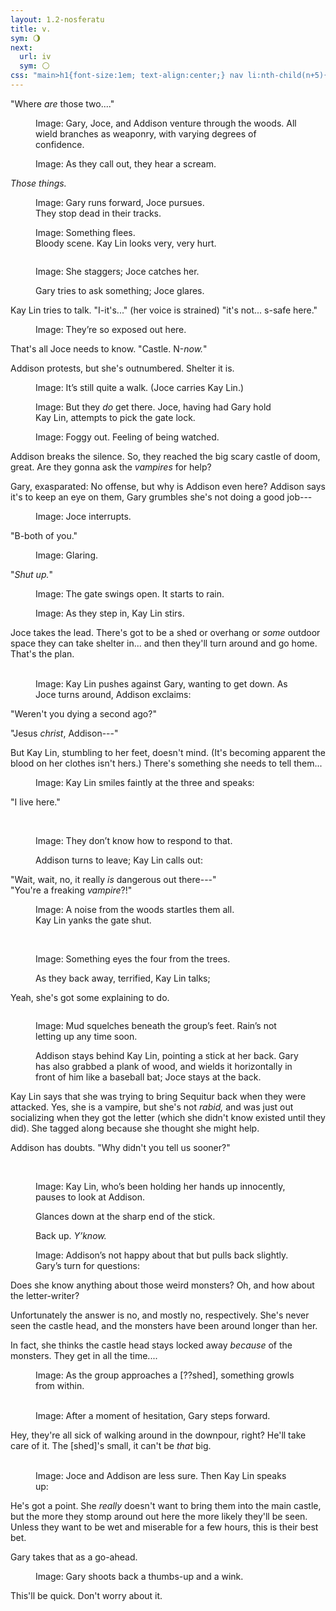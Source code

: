 ```yaml
---
layout: 1.2-nosferatu
title: v.
sym: 🌖︎
next:
  url: iv
  sym: 🌕︎
css: "main>h1{font-size:1em; text-align:center;} nav li:nth-child(n+5){display:none;} header h2{color:#404040;} nav li:nth-child(4){color:#808080;} main,figcaption{text-align:center;} p{max-width:400px;} #stfu figure{margin-bottom:0;} #three img{display:block; margin:.25em auto;} @media only screen and (min-width:675px){#three img{display:inline; margin:0;}"
---
```

"Where *are* those two...."

<figure><img src="{%include url.html%}/assets/img/au/5-01.png" alt=""/>
<figcaption><span class="x">Image: </span>Gary, Joce, and Addison venture through the woods. All wield branches as weaponry, with varying degrees of confidence.</figcaption></figure>

<figure><img src="https://via.placeholder.com/400x300.png" alt=""/><img src="https://via.placeholder.com/400x300.png" alt=""/>
<figcaption><span class="x">Image: </span>As they call out, they hear a scream.</figcaption></figure>

<i>Those things.</i>

<figure><img src="https://via.placeholder.com/600x150.png" alt=""/><br/><img src="https://via.placeholder.com/600x300.png" alt=""/>
<figcaption><span class="x">Image: </span>Gary runs forward, Joce pursues.<br/>They stop dead in their tracks.</figcaption></figure>

<figure><img src="https://via.placeholder.com/800x150.png" alt=""/><br/><img src="https://via.placeholder.com/800x600.png" alt=""/>
<figcaption><span class="x">Image: </span>Something flees.<br/>Bloody scene. Kay Lin looks very, very hurt.</figcaption></figure>

<figure><img src="https://via.placeholder.com/400x300.png" alt=""/><br/><img src="https://via.placeholder.com/400x300.png" alt=""/>
<figcaption><p><span class="x">Image: </span>She staggers; Joce catches her.</p><p>Gary tries to ask something; Joce glares.</p></figcaption></figure>

Kay Lin tries to talk. "I-it's..." (her voice is strained) "it's not... s-safe here."

<figure><img src="https://via.placeholder.com/400x150.png" alt=""/>
<figcaption><span class="x">Image: </span>They’re so exposed out here.</figcaption></figure>

That's all Joce needs to know. "Castle. N-*now.*"

Addison protests, but she's outnumbered. Shelter it is.

<figure><img src="https://via.placeholder.com/1600x300.png" alt=""/>
<figcaption><span class="x">Image: </span>It’s still quite a walk. (Joce carries Kay&nbsp;Lin.)</figcaption></figure>

<figure><img src="https://via.placeholder.com/1200x300.png" alt=""/>
<figcaption><span class="x">Image: </span>But they <em>do</em> get there. Joce, having had Gary hold Kay&nbsp;Lin, attempts to pick the gate lock.</figcaption></figure>

<figure><img src="https://via.placeholder.com/400x300.png" alt=""/>
<figcaption><span class="x">Image: </span>Foggy out. Feeling of being watched.</figcaption></figure>

Addison breaks the silence. So, they reached the big scary castle of doom, great. Are they gonna ask the *vampires* for help?

Gary, exasparated: No offense, but why is Addison even here? Addison says it's to keep an eye on them, Gary grumbles she's not doing a good job---

<div id="stfu" markdown="1">
<figure><img src="https://via.placeholder.com/400x200.png" alt=""/>
<figcaption><span class="x">Image: </span>Joce interrupts.</figcaption></figure>

"B-both of you."

<figure><img src="https://via.placeholder.com/400x200.png" alt=""/>
<figcaption><span class="x">Image: </span>Glaring.</figcaption></figure>

"*Shut up.*"
</div>

<figure><img src="https://via.placeholder.com/600x300.png" alt=""/>
<figcaption><span class="x">Image: </span>The gate swings open. It starts to rain.</figcaption></figure>

<figure><img src="https://via.placeholder.com/400x300.png" alt=""/>
<figcaption><span class="x">Image: </span>As they step in, Kay&nbsp;Lin stirs.</figcaption></figure>

Joce takes the lead. There's got to be a shed or overhang or *some* outdoor space they can take shelter in... and then they'll turn around and go home. That's the plan.

<figure><img src="https://via.placeholder.com/400x300.png" alt=""/> <img src="https://via.placeholder.com/400x300.png" alt=""/>
<figcaption><span class="x">Image: </span>Kay Lin pushes against Gary, wanting to get down. As Joce turns around, Addison exclaims:</figcaption></figure>

"Weren't you dying a second ago?"

"Jesus *christ*, Addison---"

But Kay Lin, stumbling to her feet, doesn't mind. (It's becoming apparent the blood on her clothes isn't hers.) There's something she needs to tell them...

<figure style="margin-bottom:0;"><img src="https://via.placeholder.com/400x300.png" alt=""/>
<figcaption><span class="x">Image: </span>Kay Lin smiles faintly at the three and speaks:</figcaption></figure>

"I live here."

<figure><img src="https://via.placeholder.com/400x300.png" alt=""/> <img src="https://via.placeholder.com/400x300.png" alt=""/>
<figcaption><p><span class="x">Image: </span>They don’t know how to respond to that.</p><p>Addison turns to leave; Kay Lin calls out:</p></figcaption></figure>

"Wait, wait, no, it really *is* dangerous out there---"  
"You're a freaking *vampire*?!"

<figure><img src="https://via.placeholder.com/400x150.png" alt=""/><br/><img src="https://via.placeholder.com/400x200.png" alt=""/>
<figcaption><span class="x">Image: </span>A noise from the woods startles them all.<br/>Kay Lin yanks the gate shut.</figcaption></figure>

<figure><img src="https://via.placeholder.com/400x300.png" alt=""/> <img src="https://via.placeholder.com/400x300.png" alt=""/>
<figcaption><p><span class="x">Image: </span>Something eyes the four from the trees.</p><p>As they back away, terrified, Kay Lin talks;</p></figcaption></figure>

Yeah, she's got some explaining to do.

<figure><img src="https://via.placeholder.com/800x200.png" alt=""/><br/><img src="https://via.placeholder.com/800x400.png" alt=""/>
<figcaption><p><span class="x">Image: </span>Mud squelches beneath the group’s feet. Rain’s not letting up any time soon.</p><p>Addison stays behind Kay Lin, pointing a stick at her back. Gary has also grabbed a plank of wood, and wields it horizontally in front of him like a baseball bat; Joce stays at the back.</p></figcaption></figure>

Kay Lin says that she was trying to bring Sequitur back when they were attacked. Yes, she is a vampire, but she's not *rabid,* and was just out socializing when they got the letter (which she didn't know existed until they did). She tagged along because she thought she might help.

Addison has doubts. "Why didn't you tell us sooner?"

<figure id="three"><img src="https://via.placeholder.com/200x300.png" alt=""/> <img src="https://via.placeholder.com/200x300.png" alt=""/> <img src="https://via.placeholder.com/200x300.png" alt=""/>
<figcaption><p><span class="x">Image: </span>Kay Lin, who’s been holding her hands up innocently, pauses to look at Addison.</p><p>Glances down at the sharp end of the stick.</p><p>Back up. <i>Y’know.</i></p></figcaption></figure>

<figure><img src="https://via.placeholder.com/400x300.png" alt=""/>
<figcaption><span class="x">Image: </span>Addison’s not happy about that but pulls back slightly.<br/>Gary’s turn for questions:</figcaption></figure>

Does she know anything about those weird monsters? Oh, and how about the letter-writer?

Unfortunately the answer is no, and mostly no, respectively. She's never seen the castle head, and the monsters have been around longer than her.

In fact, she thinks the castle head stays locked away *because* of the monsters. They get in all the time....

<figure><img src="https://via.placeholder.com/600x400.png" alt=""/>
<figcaption><span class="x">Image: </span>As the group approaches a [??shed], something growls from within.</figcaption></figure>

<figure><img src="https://via.placeholder.com/200x300.png" alt=""/> <img src="https://via.placeholder.com/200x300.png" alt=""/>
<figcaption><span class="x">Image: </span>After a moment of hesitation, Gary steps forward.</figcaption></figure>

Hey, they're all sick of walking around in the downpour, right? He'll take care of it. The [shed]'s small, it can't be *that* big.

<figure><img src="https://via.placeholder.com/400x300.png" alt=""/> <img src="https://via.placeholder.com/400x300.png" alt=""/>
<figcaption><span class="x">Image: </span>Joce and Addison are less sure. Then Kay&nbsp;Lin speaks up:</figcaption></figure>

He's got a point. She *really* doesn't want to bring them into the main castle, but the more they stomp around out here the more likely they'll be seen. Unless they want to be wet and miserable for a few hours, this is their best bet.

Gary takes that as a go-ahead.

<figure><img src="https://via.placeholder.com/400x300.png" alt=""/>
<figcaption><span class="x">Image: </span>Gary shoots back a thumbs-up and a wink.</figcaption></figure>

This'll be quick. Don't worry about it.